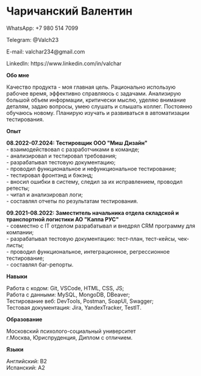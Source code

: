 # Чаричанский Валентин
<p>WhatsApp: +7 980 514 7099
<p>Telegram: @Valch23
<p>E-mail: valchar234@gmail.com
<p>LinkedIn: https://www.linkedin.com/in/valchar
<P><b>Обо мне</b></P>
Качество продукта - моя главная цель. Рационально использую рабочее время, эффективно справляюсь с задачами.
Анализирую большой объем информации, критически мыслю, уделяю внимание деталям, задаю вопросы, умею слушать и слышать коллег.
Постоянно обучаюсь новому. Планирую изучать и развиваться в автоматизации тестирования.<br/><p></p>
<P><b>Опыт</b></P>
<p><b>08.2022-07.2024: Тестировщик ООО "Миш Дизайн"</b><br/>
- взаимодействовал с разработчиками в команде;<br/>
- анализировал и тестировал требования;<br/>
- разрабатывал тестовую документацию;<br/>
- проводил функциональное и нефункциональное тестирование;<br/>
- тестировал фронтэнд и бэкэнд;<br/>
- вносил ошибки в систему, следил за их исправлением, проводил ретесты;<br/>
- читал и анализировал логи;<br/>
- составлял отчеты по результатам тестирования.<br/></p>
<p><b>09.2021-08.2022: Заместитель начальника отдела складской и транспортной логистики АО "Каппа РУС"</b><br/>
- совместно с IT отделом разрабатывал и внедрял CRM программу для компании;<br/>
- разрабатывал тестовую документацию: тест-план, тест-кейсы, чек-листы;<br/>
- проводил функциональное, интеграционное, регрессионное тестирование;<br/>
- составлял баг-репорты.<br/></p><p></p>
<P><b>Навыки</b></P>
Работа с кодом: Git, VSCode, HTML, CSS, JS;<br/>Работа с данными: MySQL, MongoDB, DBeaver;<br/>
Тестирование веб: DevTools, Postman, SoapUI, Swagger;<br/>Тестовая документация: Jira, YandexTracker, TestIT.<br/><p></p>
<P><b>Образование</b></P>
Московский психолого-социальный университет<br/> г.Москва, Юриспруденция, Диплом с отличием.<br/><p></p>
<P><b>Языки</b></P><p></p>
Английский: B2<br/>Испанский: A2<br/>
